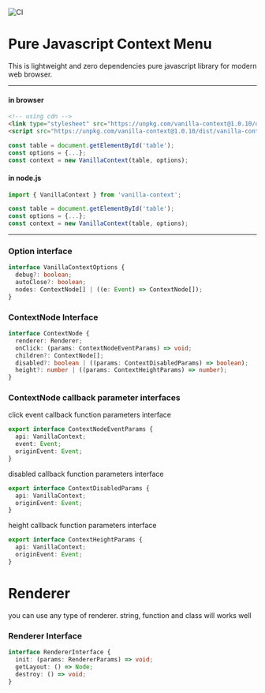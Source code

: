 ![CI](https://github.com/winetree94/VanillaContextMenu/workflows/CI/badge.svg?branch=master)

# Pure Javascript Context Menu

This is lightweight and zero dependencies pure javascript library for modern web browser.

---

#### in browser

```html
<!-- using cdn -->
<link type="stylesheet" src="https://unpkg.com/vanilla-context@1.0.10/dist/vanilla-context.min.js">
<script src="https://unpkg.com/vanilla-context@1.0.10/dist/vanilla-context.min.js"></script>
```

```javascript
const table = document.getElementById('table');
const options = {...};
const context = new VanillaContext(table, options);
```

#### in node.js

```typescript
import { VanillaContext } from 'vanilla-context';

const table = document.getElementById('table');
const options = {...};
const context = new VanillaContext(table, options);
```

---

### Option interface

```typescript
interface VanillaContextOptions {
  debug?: boolean;
  autoClose?: boolean;
  nodes: ContextNode[] | ((e: Event) => ContextNode[]);
}
```

### ContextNode Interface

```typescript
interface ContextNode {
  renderer: Renderer;
  onClick: (params: ContextNodeEventParams) => void;
  children?: ContextNode[];
  disabled?: boolean | ((params: ContextDisabledParams) => boolean);
  height?: number | ((params: ContextHeightParams) => number);
}
```

### ContextNode callback parameter interfaces

click event callback function parameters interface
```typescript
export interface ContextNodeEventParams {
  api: VanillaContext;
  event: Event;
  originEvent: Event;
}
```

disabled callback function parameters interface
```typescript
export interface ContextDisabledParams {
  api: VanillaContext;
  originEvent: Event;
}
```

height callback function parameters interface
```typescript
export interface ContextHeightParams {
  api: VanillaContext;
  originEvent: Event;
}
```

# Renderer

you can use any type of renderer. string, function and class will works well

### Renderer Interface

```typescript
interface RendererInterface {
  init: (params: RendererParams) => void;
  getLayout: () => Node;
  destroy: () => void;
}
```
